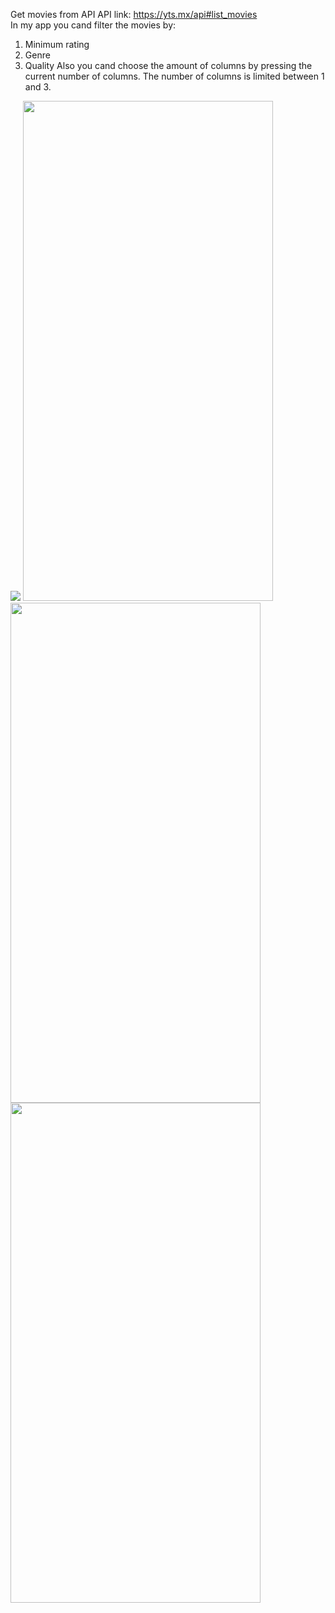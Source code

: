 Get movies from API
API link: https://yts.mx/api#list_movies  
In my app you cand filter the movies by:
1) Minimum rating
2) Genre
3) Quality 
Also you cand choose the amount of columns by pressing the current number of columns. The number of columns is limited between 1 and 3.

<img src="blob:https://imgur.com/9e4cca7f-0826-43bd-a4d2-7f3bf960c2d4">  
<img src="https://i.imgur.com/Zvxe9fF.png" width="400" height="800">  
<img src="https://i.imgur.com/GDPZDMg.png" width="400" height="800">  
<img src="https://i.imgur.com/P3s1vMO.png" width="400" height="800"> 

